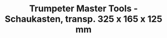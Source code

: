 ---
layout: product
title: "Trumpeter Master Tools - Schaukasten, transp. 325 x 165 x 125 mm"
price: "N/A" 
desc: "N/A"
img_path: "/assets/img/TRU09814.jpg"
brand: "N/A"
available: false
special_offer: false
new: false
soon: false
cat: "0N/A"
subcat: "0N/A"
subsubcat: "0N/A"
sifra: "TRU09814"
popular: true
---